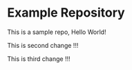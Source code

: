 # Example Repository 
This is a sample repo, Hello World!

This is second change !!!

This is third change !!!

